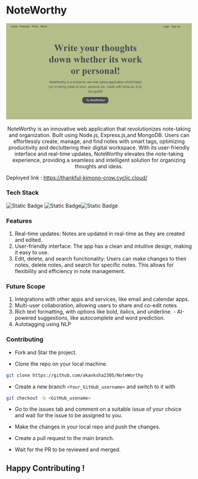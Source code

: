 # NoteWorthy

![Alt text](image.png)

<div align='center'>

NoteWorthy is an innovative web application that revolutionizes note-taking and organization. Built using Node.js, Express.js,and MongoDB. Users can effortlessly create, manage, and find notes with smart tags, optimizing productivity and decluttering their digital workspace. With its user-friendly interface and real-time updates, NoteWorthy elevates the note-taking experience, providing a seamless and intelligent solution for organizing thoughts and ideas.
</div>

Deployed link : https://thankful-kimono-crow.cyclic.cloud/

### Tech Stack

![Static Badge](https://img.shields.io/badge/NodeJS-101010?logo=nodedotjs&logoColor=%23339933) ![Static Badge](https://img.shields.io/badge/MongoDB-101010?logo=mongodb&logoColor=%2347A248)![Static Badge](https://img.shields.io/badge/JavaScript-F7DF1E?style=for-the-badge&logo=javascript&logoColor=black)

### Features
1. Real-time updates: Notes are updated in real-time as they are created and edited.
2. User-friendly interface: The app has a clean and intuitive design, making it easy to use.
3. Edit, delete, and search functionality: Users can make changes to their notes, delete notes, and search for specific notes. This allows for flexibility and efficiency in note management.

### Future Scope
1. Integrations with other apps and services, like email and calendar apps.
2. Multi-user collaboration, allowing users to share and co-edit notes. 
3. Rich text formatting, with options like bold, italics, and underline. - AI-powered suggestions, like autocomplete and word prediction.
4. Autotagging using NLP


### Contributing


* Fork and Star the project.

* Clone the repo on your local machine.

```bash
git clone https://github.com/akanksha2305/NoteWorthy
```

* Create a new branch `<Your_GitHub_username>` and switch to it with 

```bash
git checkout -b <GitHub_usename>
```

* Go to the issues tab and comment on a suitable issue of your choice and wait for the issue to be assigned to you.

* Make the changes in your local repo and push the changes.
* Create a pull request to the main branch.
* Wait for the PR to be reviewed and merged.


## Happy Contributing !
